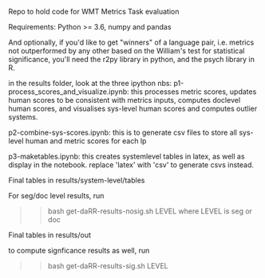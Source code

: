
Repo to hold code for WMT Metrics Task evaluation

Requirements: Python >= 3.6, numpy and pandas

And optionally, if you'd like to get "winners" of a language pair, i.e. metrics not outperformed by any other based on the William's test for statistical significance, you'll need the r2py library in python, and the psych library in R.



in the results folder, look at the three ipython nbs:
p1-process_scores_and_visualize.ipynb: this processes metric scores, updates human scores to be consistent with metrics inputs, computes doclevel human scores, and visualises sys-level human scores and computes outlier systems. 

p2-combine-sys-scores.ipynb: this is to generate csv files to store all sys-level human and metric scores for each lp

p3-maketables.ipynb: this creates systemlevel tables in latex, as well as display in the notebook. replace 'latex' with 'csv' to generate csvs instead.

Final tables in results/system-level/tables



For seg/doc level results, run
 
>>bash get-daRR-results-nosig.sh LEVEL
where LEVEL is seg or doc
 
Final tables in results/out



to compute signficance results as well,  run

>>bash get-daRR-results-sig.sh LEVEL
 


